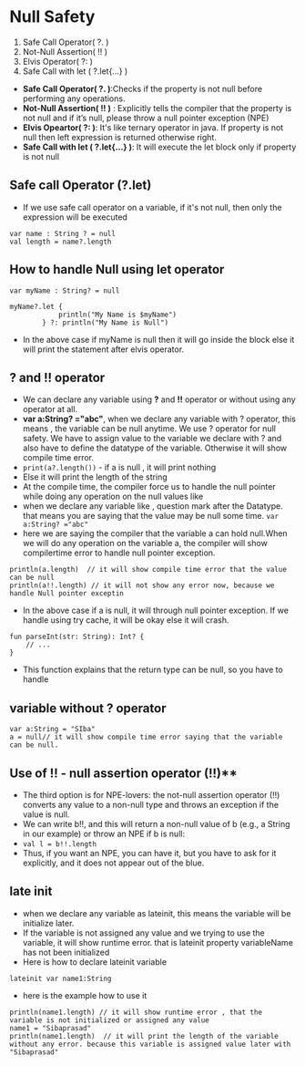 # Null Safety
1) Safe Call Operator( ?. )
2) Not-Null Assertion( !! )
3) Elvis Operator( ?: )
4) Safe Call with let ( ?.let{...} )

- **Safe Call Operator( ?. )**:Checks if the property is not null before performing any operations.
- **Not-Null Assertion( !! )** : Explicitly tells the compiler that the property is not null and if it’s null, please throw a null pointer exception (NPE)
- **Elvis Opeartor( ?: )**: It's like ternary operator in java. If property is not null then left expression is returned otherwise right.
- **Safe Call with let ( ?.let{...} )**: It will execute the let block only if property is not null

## Safe call Operator (?.let)
- If we use safe call operator on a variable, if it's not null, then only the expression will be executed
```
var name : String ? = null
val length = name?.length
```


## How to handle Null using let operator
```
var myName : String? = null

myName?.let {
            println("My Name is $myName")
        } ?: println("My Name is Null")
```
- In the  above case if myName is null then it will go inside the block else it will print the statement after elvis operator.

## **? and !! operator**
- We can declare any variable using **?** and **!!** operator or without using any operator at all.
- **var a:String? ="abc"**, when we declare any variable with ? operator, this means , the variable can be null anytime. We use ? operator for null safety. We have to assign value to the variable we declare with ? and also have to define the datatype of the variable. Otherwise it will show compile time error.
- ```print(a?.length())``` - if a is null , it will print nothing
- Else it will print the length of the string
- At the compile time, the compiler force us to handle the null pointer while doing any operation on the null values like
- when we declare any variable like , question mark after the Datatype. that means you are saying that the value may be null some time.
```var a:String? ="abc"```
- here we are saying the compiler that the variable a can hold null.When we will do any operation on the variable a, the compiler will show compilertime error to handle null pointer exception.
```
println(a.length)  // it will show compile time error that the value can be null
println(a!!.length) // it will not show any error now, because we handle Null pointer exceptin
```
- In the above case if a is null, it will through null pointer exception. If we handle using try cache, it will be okay else it will crash.
```
fun parseInt(str: String): Int? {
    // ...
}
```
- This function explains that the return type can be null, so you have to handle
## variable without ? operator
```
var a:String = "SIba"
a = null// it will show compile time error saying that the variable can be null.
```
## Use of !! - null assertion operator (!!)**
- The third option is for NPE-lovers: the not-null assertion operator (!!) converts any value to a non-null type and throws an exception if the value is null.
- We can write b!!, and this will return a non-null value of b (e.g., a String in our example) or throw an NPE if b is null:
 - ```val l = b!!.length```
- Thus, if you want an NPE, you can have it, but you have to ask for it explicitly, and it does not appear out of the blue.
## late init
- when we declare any variable as lateinit, this means the variable will be initialize later.
- If the variable is not assigned any value and we trying to use the variable, it will show runtime error. that is lateinit property variableName has not been initialized
- Here is how to declare lateinit variable
```
lateinit var name1:String
```
- here is the example how to use it
```
println(name1.length) // it will show runtime error , that the variable is not initialized or assigned any value
name1 = "Sibaprasad"
println(name1.length)  // it will print the length of the variable without any error. because this variable is assigned value later with "Sibaprasad"
```

